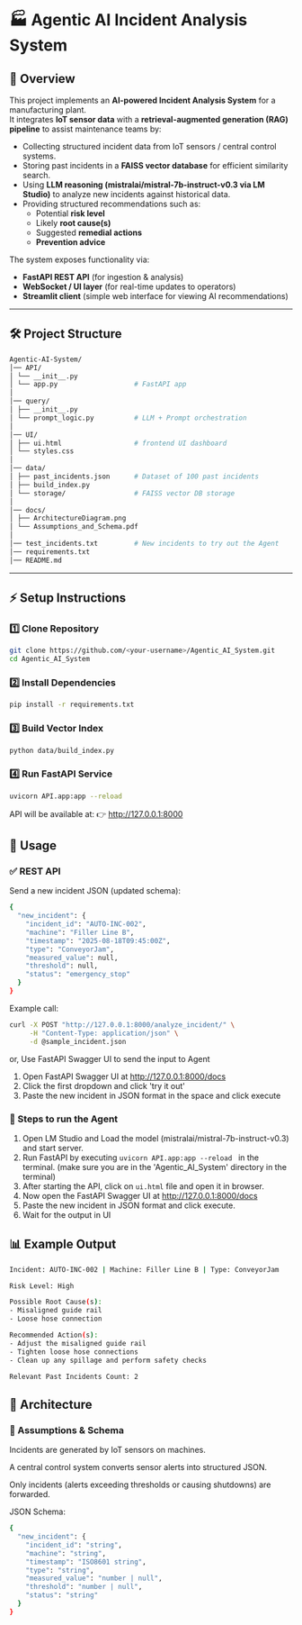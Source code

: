 # 🏭 Agentic AI Incident Analysis System

## 📌 Overview
This project implements an **AI-powered Incident Analysis System** for a manufacturing plant.  
It integrates **IoT sensor data** with a **retrieval-augmented generation (RAG) pipeline** to assist maintenance teams by:

- Collecting structured incident data from IoT sensors / central control systems.  
- Storing past incidents in a **FAISS vector database** for efficient similarity search.  
- Using **LLM reasoning (mistralai/mistral-7b-instruct-v0.3 via LM Studio)** to analyze new incidents against historical data.  
- Providing structured recommendations such as:
  - Potential **risk level**
  - Likely **root cause(s)**
  - Suggested **remedial actions**
  - **Prevention advice**  

The system exposes functionality via:

- **FastAPI REST API** (for ingestion & analysis)  
- **WebSocket / UI layer** (for real-time updates to operators)  
- **Streamlit client** (simple web interface for viewing AI recommendations)  

---

## 🛠️ Project Structure

```bash
Agentic-AI-System/
│── API/
│ └── __init__.py
│ └── app.py                   # FastAPI app
│
│── query/
│ ├── __init__.py
│ └── prompt_logic.py          # LLM + Prompt orchestration
│
│── UI/
│ ├── ui.html                  # frontend UI dashboard
│ └── styles.css
│
│── data/
│ ├── past_incidents.json      # Dataset of 100 past incidents
│ ├── build_index.py
│ └── storage/                 # FAISS vector DB storage
│
│── docs/
│ ├── ArchitectureDiagram.png
│ └── Assumptions_and_Schema.pdf
│
│── test_incidents.txt         # New incidents to try out the Agent
│── requirements.txt
│── README.md
```


---

## ⚡ Setup Instructions

### 1️⃣ Clone Repository
```bash
git clone https://github.com/<your-username>/Agentic_AI_System.git
cd Agentic_AI_System
```

### 2️⃣ Install Dependencies
```bash
pip install -r requirements.txt
```

### 3️⃣ Build Vector Index
```bash
python data/build_index.py
```

### 4️⃣ Run FastAPI Service
```bash
uvicorn API.app:app --reload
```

API will be available at:
👉 http://127.0.0.1:8000

## 📡 Usage
### ✅ REST API

Send a new incident JSON (updated schema):
```bash
{
  "new_incident": {
    "incident_id": "AUTO-INC-002",
    "machine": "Filler Line B",
    "timestamp": "2025-08-18T09:45:00Z",
    "type": "ConveyorJam",
    "measured_value": null,
    "threshold": null,
    "status": "emergency_stop"
  }
}
```

Example call:
```bash
curl -X POST "http://127.0.0.1:8000/analyze_incident/" \
     -H "Content-Type: application/json" \
     -d @sample_incident.json
```
or,
Use FastAPI Swagger UI to send the input to Agent
1. Open FastAPI Swagger UI at http://127.0.0.1:8000/docs
2. Click the first dropdown and click 'try it out'
3. Paste the new incident in JSON format in the space and click execute

### 🚀 Steps to run the Agent
1. Open LM Studio and Load the model (mistralai/mistral-7b-instruct-v0.3) and start server.
2. Run FastAPI by executing ```uvicorn API.app:app --reload ``` in the terminal. (make sure you are in the 'Agentic_AI_System' directory in the terminal)
3. After starting the API, click on ```ui.html``` file and open it in browser.
4. Now open the FastAPI Swagger UI at http://127.0.0.1:8000/docs
5. Paste the new incident in JSON format and click execute.
6. Wait for the output in UI

## 📊 Example Output
```bash
Incident: AUTO-INC-002 | Machine: Filler Line B | Type: ConveyorJam

Risk Level: High

Possible Root Cause(s):
- Misaligned guide rail
- Loose hose connection

Recommended Action(s):
- Adjust the misaligned guide rail
- Tighten loose hose connections
- Clean up any spillage and perform safety checks

Relevant Past Incidents Count: 2
```
## 📐 Architecture
### 📝 Assumptions & Schema

Incidents are generated by IoT sensors on machines.

A central control system converts sensor alerts into structured JSON.

Only incidents (alerts exceeding thresholds or causing shutdowns) are forwarded.

JSON Schema:
```bash
{
  "new_incident": {
    "incident_id": "string",
    "machine": "string",
    "timestamp": "ISO8601 string",
    "type": "string",
    "measured_value": "number | null",
    "threshold": "number | null",
    "status": "string"
  }
}
```
